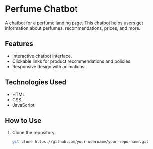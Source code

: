 # Perfume Chatbot

A chatbot for a perfume landing page. This chatbot helps users get information about perfumes, recommendations, prices, and more.

## Features
- Interactive chatbot interface.
- Clickable links for product recommendations and policies.
- Responsive design with animations.

## Technologies Used
- HTML
- CSS
- JavaScript

## How to Use
1. Clone the repository:
   ```bash
   git clone https://github.com/your-username/your-repo-name.git